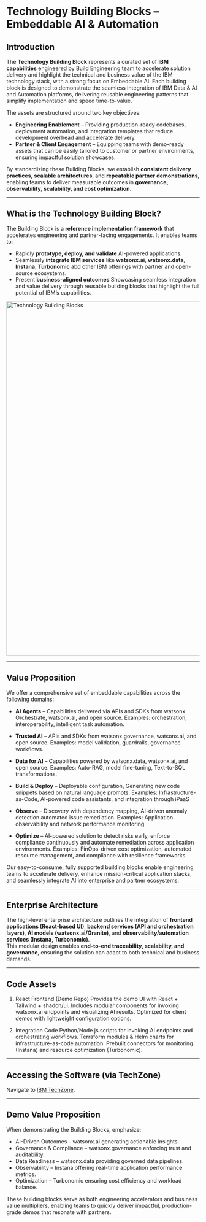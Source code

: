 # Technology Building Blocks – Embeddable AI & Automation  

## Introduction
The **Technology Building Block** represents a curated set of **IBM capabilities** engineered by Build Engineering team to accelerate solution delivery and highlight the technical and business value of the IBM technology stack, with a strong focus on Embeddable AI. Each building block is designed to demonstrate the seamless integration of IBM Data & AI and Automation platforms, delivering reusable engineering patterns that simplify implementation and speed time-to-value. 

The assets are structured around two key objectives: 
- **Engineering Enablement** – Providing production-ready codebases, deployment automation, and integration templates that reduce development overhead and accelerate delivery. 
- **Partner & Client Engagement** – Equipping teams with demo-ready assets that can be easily tailored to customer or partner environments, ensuring impactful solution showcases. 

By standardizing these Building Blocks, we establish **consistent delivery practices**, **scalable architectures**, and **repeatable partner demonstrations**, enabling teams to deliver measurable outcomes in **governance, observability, scalability, and cost optimization**.

---

## What is the Technology Building Block?  
The Building Block is a **reference implementation framework** that accelerates engineering and partner-facing engagements. It enables teams to:  
- Rapidly **prototype, deploy, and validate** AI-powered applications.  
- Seamlessly **integrate IBM services** like **watsonx.ai**, **watsonx.data**, **Instana**, **Turbonomic** abd other IBM offerings with partner and open-source ecosystems.  
- Present **business-aligned outcomes** Showcasing seamless integration and value delivery through reusable building blocks that highlight the full potential of IBM’s capabilities.

<img width="1698" height="925" alt="Technology Building Blocks" src="https://github.com/user-attachments/assets/c15f339f-fa61-45c4-8b2f-b732f081aeb7" />

---

## Value Proposition  
We offer a comprehensive set of embeddable capabilities across the following domains:

- **AI Agents** – Capabilities delivered via APIs and SDKs from watsonx Orchestrate, watsonx.ai, and open source.
Examples: orchestration, interoperability, intelligent task automation.

- **Trusted AI** – APIs and SDKs from watsonx.governance, watsonx.ai, and open source.
Examples: model validation, guardrails, governance workflows.

- **Data for AI** – Capabilities powered by watsonx.data, watsonx.ai, and open source.
Examples: Auto-RAG, model fine-tuning, Text-to-SQL transformations.

 - **Build & Deploy** – Deployable configuration, Generating new code snippets based on natural language prompts. 
Examples: Infrastructure-as-Code, AI-powered code assistants, and integration through iPaaS

 - **Observe** – Discovery with dependency mapping, AI-driven anomaly detection automated issue remediation.
Examples: Application observability and network performance monitoring.

- **Optimize**  –  AI-powered solution to detect risks early, enforce compliance continuously and automate remediation across application environments.
Examples: FinOps-driven cost optimization, automated resource management, and compliance with resilience frameworks

Our easy-to-consume, fully supported building blocks enable engineering teams to accelerate delivery, enhance mission-critical application stacks, and seamlessly integrate AI into enterprise and partner ecosystems.

---

## Enterprise Architecture  
The high-level enterprise architecture outlines the integration of **frontend applications (React-based UI)**, **backend services (API and orchestration layers)**, **AI models (watsonx.ai/Granite)**, and **observability/automation services (Instana, Turbonomic)**.  
This modular design enables **end-to-end traceability, scalability, and governance**, ensuring the solution can adapt to both technical and business demands.  

---

## Code Assets
1. React Frontend (Demo Repo)
Provides the demo UI with React + Tailwind + shadcn/ui.
Includes modular components for invoking watsonx.ai endpoints and visualizing AI results.
Optimized for client demos with lightweight configuration options.

2. Integration Code
Python/Node.js scripts for invoking AI endpoints and orchestrating workflows.
Terraform modules & Helm charts for infrastructure-as-code automation.
Prebuilt connectors for monitoring (Instana) and resource optimization (Turbonomic).

---

## Accessing the Software (via TechZone)

Navigate to [IBM TechZone](https://techzone.ibm.com/). 

---

## Demo Value Proposition

When demonstrating the Building Blocks, emphasize:

- AI-Driven Outcomes – watsonx.ai generating actionable insights.
- Governance & Compliance – watsonx.governance enforcing trust and auditability.
- Data Readiness – watsonx.data providing governed data pipelines.
- Observability – Instana offering real-time application performance metrics.
- Optimization – Turbonomic ensuring cost efficiency and workload balance.

These building blocks serve as both engineering accelerators and business value multipliers, enabling teams to quickly deliver impactful, production-grade demos that resonate with partners.
